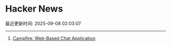# Hacker News

最近更新时间: 2025-09-08 02:03:07

--- 
1. [Campfire: Web-Based Chat Application](https://github.com/basecamp/once-campfire) 
